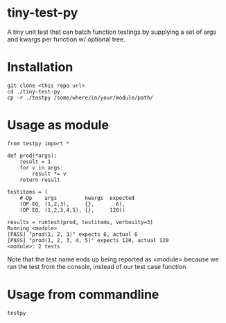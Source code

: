 # tiny-test-py
A tiny unit test that can batch function testings  by supplying a set of args and kwargs per function w/ optional tree.

# Installation
```
git clone <this repo url>
cd ./tiny-test-py
cp -r ./testpy /some/where/in/your/module/path/
```

# Usage as module
```
from testpy import *

def prod(*args):
    result = 1
    for v in args:
        result *= v
    return result

testitems = (
    # Op    args         kwargs  expected
    (OP.EQ, (1,2,3),     {},       6),
    (OP.EQ, (1,2,3,4,5), {},     120))

results = runtest(prod, testitems, verbosity=3)
Running <module>
[PASS] "prod(1, 2, 3)" expects 6, actual 6
[PASS] "prod(1, 2, 3, 4, 5)" expects 120, actual 120
<module>: 2 tests
```

Note that the test name ends up being reported as \<module\> because we ran the test from the console, instead of our test case function.  

# Usage from commandline
```
testpy
```
